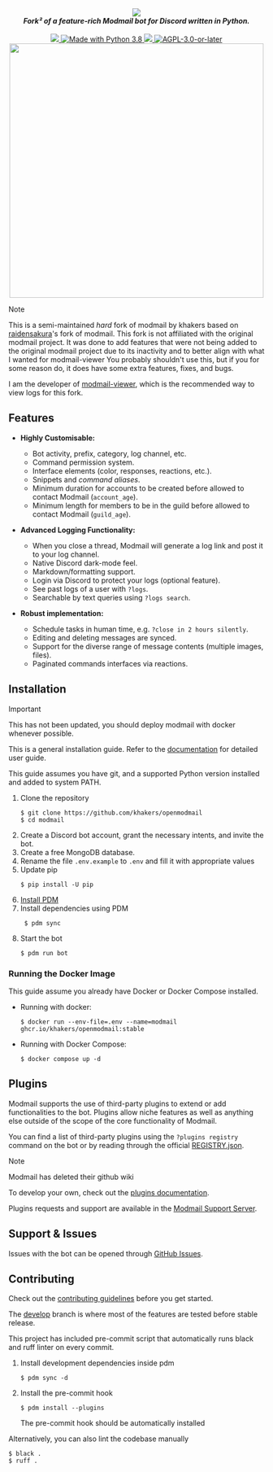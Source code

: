 <div align="center">
  <img src="https://modmail-docs.netlify.app/logo-long.png" align="center">
  <br>
  <strong><i>Fork² of a feature-rich Modmail bot for Discord written in Python.</i></strong>
  <br>
  <br>

  <a href="#">
    <img src="https://img.shields.io/badge/Version-4.1.0-7d5edd?style=shield&logo=https://modmail-docs.netlify.app/favicon.png">
  </a>
  <a href="https://www.python.org/downloads/">
    <img src="https://img.shields.io/badge/Compatible%20With-Python%203.10%20|%203.11-blue.svg?style=shield&logo=Python" alt="Made with Python 3.8">
  </a>
  <a href="https://github.com/ambv/black">
    <img src="https://img.shields.io/badge/Code%20Style-Black-black?style=shield">
  </a>
  <a href="https://github.com/khakers/modmail/blob/master/LICENSE">
    <img src="https://img.shields.io/badge/license-agpl-e74c3c.svg?style=shield" alt="AGPL-3.0-or-later">
  </a>

<img src='https://github.com/raidensakura/modmail/assets/38610216/106e8fa3-6f8e-4b00-9968-f5c2f3108da0' align='center' width=500>
</div>

> [!NOTE]
> This is a semi-maintained *hard* fork of modmail by khakers based on [raidensakura](https://github.com/raidensakura)'s fork
> of modmail.
> This fork is not affiliated with the original modmail project.
> It was done to add features that were not being added to the original modmail project due to its inactivity and to
> better align with what I wanted for modmail-viewer
> You probably shouldn't use this, but if you for some reason do, it does have some extra features, fixes, and bugs.

I am the developer of [modmail-viewer](https://github.com/khakers/modmail-viewer), which is the recommended way to view
logs for this fork.

## Features

* **Highly Customisable:**
  * Bot activity, prefix, category, log channel, etc.
  * Command permission system.
  * Interface elements (color, responses, reactions, etc.).
  * Snippets and *command aliases*.
  * Minimum duration for accounts to be created before allowed to contact Modmail (`account_age`).
  * Minimum length for members to be in the guild before allowed to contact Modmail (`guild_age`). 

* **Advanced Logging Functionality:**
  * When you close a thread, Modmail will generate a log link and post it to your log channel.
  * Native Discord dark-mode feel.
  * Markdown/formatting support.
  * Login via Discord to protect your logs (optional feature).
  * See past logs of a user with `?logs`.
  * Searchable by text queries using `?logs search`.

* **Robust implementation:**
  * Schedule tasks in human time, e.g. `?close in 2 hours silently`.
  * Editing and deleting messages are synced.
  * Support for the diverse range of message contents (multiple images, files).
  * Paginated commands interfaces via reactions.


## Installation

> [!Important]
> This has not been updated, you should deploy modmail with docker whenever possible.

This is a general installation guide. Refer to the [documentation](https://modmail-docs.netlify.app) for detailed user guide.

This guide assumes you have git, and a supported Python version installed and added to system PATH.

1. Clone the repository
    ```console
    $ git clone https://github.com/khakers/openmodmail
    $ cd modmail
    ```
2. Create a Discord bot account, grant the necessary intents, and invite the bot.
3. Create a free MongoDB database.
4. Rename the file `.env.example` to `.env` and fill it with appropriate values
5. Update pip
    ```console
    $ pip install -U pip
   ```
6. [Install PDM](https://pdm.fming.dev/latest/#recommended-installation-method)
7. Install dependencies using PDM
   ```console
    $ pdm sync
    ```
8. Start the bot
    ```console
    $ pdm run bot
    ```

### Running the Docker Image

This guide assume you already have Docker or Docker Compose installed.

- Running with docker:
  ```console
  $ docker run --env-file=.env --name=modmail ghcr.io/khakers/openmodmail:stable
  ```
- Running with Docker Compose:
    ```console
    $ docker compose up -d
    ```
    
## Plugins

Modmail supports the use of third-party plugins to extend or add functionalities to the bot.
Plugins allow niche features as well as anything else outside of the scope of the core functionality of Modmail. 

You can find a list of third-party plugins using the `?plugins registry`  command on the bot or by reading through the official [REGISTRY.json](https://github.com/modmail-dev/modmail/blob/master/plugins/registry.json).

> [!NOTE]
> Modmail has deleted their github wiki

To develop your own, check out the [plugins documentation](https://github.com/modmail-dev/modmail/wiki/Plugins).

Plugins requests and support are available in the [Modmail Support Server](https://discord.gg/cnUpwrnpYb).

## Support & Issues

Issues with the bot can be opened through [GitHub Issues](https://github.com/khakers/openmodmail/issues/new/choose).


## Contributing

Check out the [contributing guidelines](https://github.com/khakers/modmail/blob/stable/.github/CONTRIBUTING.md) before you get started.

The [develop](https://github.com/khakers/openmodmail/tree/develop) branch is where most of the features are tested before stable release.

This project has included pre-commit script that automatically runs black and ruff linter on every commit.

1. Install development dependencies inside pdm
    ```console
    $ pdm sync -d
    ```
2. Install the pre-commit hook
    ```console
    $ pdm install --plugins
    ```
   The pre-commit hook should be automatically installed
    
Alternatively, you can also lint the codebase manually

```console
$ black .
$ ruff .
```
